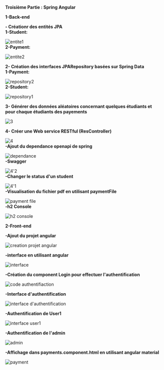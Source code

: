 **Troisième Partie : Spring Angular**  


**1-Back-end**  

  **- Créationr des entités JPA**  
    **1-Student:** 
    

![entite1](https://github.com/BOULAHYA-Chaymae/TP4-Part3/assets/167257389/e5bbf6a1-e4ed-4662-855a-2fff30215980)  
    **2-Payment:**  
    
![entite2](https://github.com/BOULAHYA-Chaymae/TP4-Part3/assets/167257389/d7042475-d6a6-4b62-a120-bf4059033e25)  

  **2- Création des interfaces JPARepository basées sur Spring Data**  
   **1-Payment:**  
   
![repository2](https://github.com/BOULAHYA-Chaymae/TP4-Part3/assets/167257389/f8c7a538-ecc2-434c-bb11-2e4eba984038)  
  **2-Student:**  
  
![repository1](https://github.com/BOULAHYA-Chaymae/TP4-Part3/assets/167257389/2371a2bc-8f84-4349-aae9-42523b633017)  

  **3- Générer des données aléatoires concernant quelques étudiants et pour chaque étudiants des payements**  
  
![3](https://github.com/BOULAHYA-Chaymae/TP4-Part3/assets/167257389/45238c10-6989-4016-9e5c-e38915f8ff2c)  

  **4- Créer une Web service RESTful (ResController)**  
  
![4](https://github.com/BOULAHYA-Chaymae/TP4-Part3/assets/167257389/f4d17343-9e8e-4c07-825b-2b4105911fb2)  
    **-Ajout du dependance openapi de spring**  
    
![dependance](https://github.com/BOULAHYA-Chaymae/TP4-Part3/assets/167257389/1c3e499d-aeb3-45f7-af68-988841b9a032)  
    **-Swagger**  
    
![4'2](https://github.com/BOULAHYA-Chaymae/TP4-Part3/assets/167257389/86a7abfe-f2a4-450a-8f83-a2a6169f62ed)  
    **-Changer le status d'un student**  
    
![4'1](https://github.com/BOULAHYA-Chaymae/TP4-Part3/assets/167257389/4252bd77-c676-43a0-ab42-c379aa93dc3a)  
   **-Visualisation du fichier pdf en utilisant paymentFile**  
   
![payment file](https://github.com/BOULAHYA-Chaymae/TP4-Part3/assets/167257389/2e9b821b-4820-4ae0-bc04-21010661afe1)  
    **-h2 Console**  
    
![h2 console](https://github.com/BOULAHYA-Chaymae/TP4-Part3/assets/167257389/a7334b56-66ad-4cfc-9aaa-c7b9de4574fd)  

**2-Front-end**  

  **-Ajout du projet angular**  
  
![creation projet angular](https://github.com/BOULAHYA-Chaymae/TP4-Part3/assets/167257389/85665085-707c-458a-9edc-8f0f89eaa13a)  

  **-interface en utilisant angular**  
  
![interface](https://github.com/BOULAHYA-Chaymae/TP4-Part3/assets/167257389/0950bf88-e2d4-4306-abb2-3fa6c431ee8a)  

  **-Création du component Login pour effectuer l'authentification**  
  
![code authentifiaction](https://github.com/BOULAHYA-Chaymae/TP4-Part3/assets/167257389/38d25790-7a6f-4043-9f77-278ee922c1a7)  

  **-Interface d'authentification**  
  
![interface d'authentification](https://github.com/BOULAHYA-Chaymae/TP4-Part3/assets/167257389/884a0681-be9f-423b-a3f4-104e4baf1397)  

  **-Authentification de User1**  
  
![interface user1](https://github.com/BOULAHYA-Chaymae/TP4-Part3/assets/167257389/99b2762a-088e-4763-af30-f7838abbd3de)  

  **-Authentification de l'admin**  
  
![admin](https://github.com/BOULAHYA-Chaymae/TP4-Part3/assets/167257389/fabc715b-33a2-4e4b-87be-23213048db63)  

  **-Affichage dans payments.component.html en utilisant angular material**  
  
![payment](https://github.com/BOULAHYA-Chaymae/TP4-Part3/assets/167257389/629db714-1bd5-44b9-b797-cd90a71f90bf)


